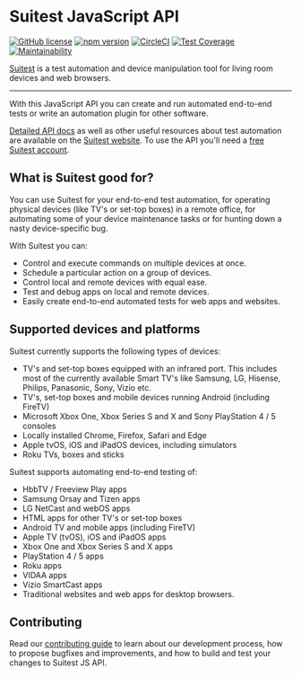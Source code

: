 # Suitest JavaScript API

[![GitHub license](https://img.shields.io/badge/license-MIT-blue.svg)](https://github.com/SuitestAutomation/suitest-js-api/blob/master/LICENSE)
[![npm version](https://img.shields.io/npm/v/suitest-js-api.svg?style=flat)](https://www.npmjs.com/package/suitest-js-api)
[![CircleCI](https://circleci.com/gh/SuitestAutomation/suitest-js-api.svg?style=shield&circle-token=4aced774267b69829bea6d617c873c40010b1a8b)](https://circleci.com/gh/SuitestAutomation/suitest-js-api)
[![Test Coverage](https://api.codeclimate.com/v1/badges/02661808dc132b86710d/test_coverage)](https://codeclimate.com/github/SuitestAutomation/suitest-js-api/test_coverage)
[![Maintainability](https://api.codeclimate.com/v1/badges/02661808dc132b86710d/maintainability)](https://codeclimate.com/github/SuitestAutomation/suitest-js-api/maintainability)

[Suitest](https://suite.st) is a test automation and device manipulation tool
for living room devices and web browsers. 

------- 

With this JavaScript API you can create and run automated end-to-end tests
or write an automation plugin for other software.

[Detailed API docs][api docs] as well as other useful
resources about test automation are available on the 
[Suitest website][docs]. To use the API you'll need a
[free Suitest account][registration].

## What is Suitest good for?

You can use Suitest for your end-to-end test automation, for operating physical
devices (like TV's or set-top boxes) in a remote office, for automating some of
your device maintenance tasks or for hunting down a nasty device-specific bug.

With Suitest you can:

- Control and execute commands on multiple devices at once.
- Schedule a particular action on a group of devices.
- Control local and remote devices with equal ease.
- Test and debug apps on local and remote devices.
- Easily create end-to-end automated tests for web apps and websites.

## Supported devices and platforms

Suitest currently supports the following types of devices:

- TV's and set-top boxes equipped with an infrared port. This includes most of
the currently available Smart TV's like Samsung, LG, Hisense, Philips, Panasonic, Sony,
Vizio etc.
- TV's, set-top boxes and mobile devices running Android (including FireTV)
- Microsoft Xbox One, Xbox Series S and X and Sony PlayStation 4 / 5 consoles
- Locally installed Chrome, Firefox, Safari and Edge
- Apple tvOS, iOS and iPadOS devices, including simulators
- Roku TVs, boxes and sticks

Suitest supports automating end-to-end testing of:

- HbbTV / Freeview Play apps
- Samsung Orsay and Tizen apps
- LG NetCast and webOS apps
- HTML apps for other TV's or set-top boxes
- Android TV and mobile apps (including FireTV)
- Apple TV (tvOS), iOS and iPadOS apps
- Xbox One and Xbox Series S and X apps
- PlayStation 4 / 5 apps
- Roku apps
- VIDAA apps
- Vizio SmartCast apps
- Traditional websites and web apps for desktop browsers.

## Contributing

Read our [contributing guide][] to learn about our development process, how to propose
bugfixes and improvements, and how to build and test your changes to Suitest JS API.

[api docs]: https://suite.st/docs/suitest-api/
[docs]: https://suite.st/docs/
[registration]: https://the.suite.st/registration
[contributing guide]: https://github.com/SuitestAutomation/suitest-js-api/blob/master/CONTRIBUTING.md
